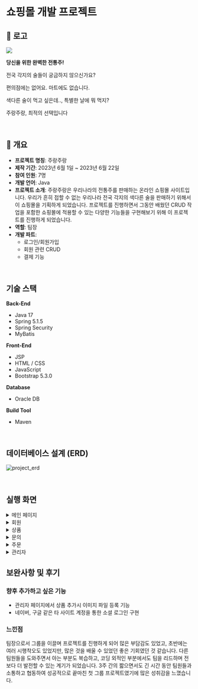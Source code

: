 # 쇼핑몰 개발 프로젝트

## 🍻 로고

<img src="https://user-images.githubusercontent.com/126144148/254469373-67430ae5-2fc7-4eca-949f-b63a809fca00.png">

**당신을 위한 완벽한 전통주!**


전국 각지의 술들이 궁금하지 않으신가요?

편의점에는 없어요. 마트에도 없습니다.

색다른 술이 먹고 싶은데.., 특별한 날에 뭐 먹지?

주랑주랑, 최적의 선택입니다

<br/>

## 🌈 개요

- **프로젝트 명칭**: 주랑주랑
- **제작 기간**: 2023년 6월 1일 ~ 2023년 6월 22일
- **참여 인원**: 7명
- **개발 언어**: Java
- **프로젝트 소개**: 주랑주랑은 우리나라의 전통주를 판매하는 온라인 쇼핑몰 사이트입니다. 우리가 흔히 접할 수 없는 우리나라 전국 각지의 색다른 술을 판매하기 위해서 이 쇼핑몰을 기획하게 되었습니다. 프로젝트를 진행하면서 그동안 배웠던 CRUD 작업을 포함한 쇼핑몰에 적용할 수 있는 다양한 기능들을 구현해보기 위해 이 프로젝트를 진행하게 되었습니다.
- **역할**: 팀장
- **개발 파트**:
  - 로그인/회원가입
  - 회원 관련 CRUD
  - 결제 기능


<br/>

## 기술 스택
**Back-End**
- Java 17
- Spring 5.1.5
- Spring Security
- MyBatis


**Front-End**
- JSP
- HTML / CSS
- JavaScript
- Bootstrap 5.3.0  


**Database**
- Oracle DB


**Build Tool**
- Maven

<br/>

## 데이터베이스 설계 (ERD)
![project_erd](https://github.com/WonjunS/Shopping-Mall/assets/93713151/be867310-1f1a-4f92-97e9-fc1f5bdb21f9)

<br/>

## 실행 화면 
<details><summary>메인 페이지</summary>
  
  #### 메인화면

  ![image](https://github.com/WonjunS/Shopping-Mall/assets/93713151/75fe4a00-5db4-40ec-8ecd-bd937a44ea3b)

  
  #### 상품 리스트

  ![image](https://github.com/WonjunS/Shopping-Mall/assets/93713151/83418d34-5d94-4676-9836-6023bbeaf184)


</details>  


<details><summary>회원</summary>
  
  #### 회원가입
  
  쇼핑몰의 회원가입 페이지 입니다.

  
  위 사진들은 회원가입 페이지에서의 예외 처리 및 이메일 인증 기능을 확인할 수 있습니다.
  

  #### 로그인
  
  쇼핑몰의 로그인 페이지 입니다.
  ![image](https://github.com/WonjunS/Shopping-Mall/assets/93713151/90000cd7-e04c-4261-88cd-0d7ccee4d7ad)

  
  
  #### 회원정보
  
  회원정보를 확인하는 페이지입니다. 수정하기 버튼을 클릭해서 회원정보를 수정할 수 있습니다.

  ![image](https://github.com/WonjunS/Shopping-Mall/assets/93713151/a613f95b-73c2-421e-8484-999da66b13b6)


  #### 리뷰 작성 내역

  회원은 본인이 작성한 리뷰 내역을 조회할 수 있습니다.

  ![image](https://github.com/WonjunS/Shopping-Mall/assets/93713151/f41689b5-fe6b-45ce-9824-e5e10ce8a29c)

  
</details>  


<details><summary>상품</summary>
  
  #### 상품 등록 페이지
  
  상품을 등록하는 페이지입니다. 상품의 이미지는 최대 5장까지 업로드 가능하며 상품을 등록하기 위해서는 이름, 가격, 수량, 최소 1장의 이미지등의 데이터를 입력해야합니다.
  
  
  #### 상품 수정 페이지
  
  상품을 수정하는 페이지입니다. 상품 리스트에서 상품 이름을 클릭하면 수정 페이지로 이동합니다.


  #### 상품 디테일 페이지

  ![image](https://github.com/WonjunS/Shopping-Mall/assets/93713151/1ee7ce9c-fa11-4652-b1d0-384e90cf044e)


</details>


<details><summary>문의</summary>

  #### 문의 리스트

  회원은 자신이 작성한 상품 문의 내역을 확인할 수 있습니다. 관리자가 해당 사용자가 작성한 문의에 대한 답변을 작성하면 답변여부 칸에 리뷰에 대한 답변 내용을 확인할 수 있습니다.
  
  ![image](https://github.com/WonjunS/Shopping-Mall/assets/93713151/ca2b7c80-ad62-4db8-aa29-42b9af7aae99)


  #### 문의 상세보기

  ![image](https://github.com/WonjunS/Shopping-Mall/assets/93713151/113ac05e-c2e0-4e9b-a163-5c4cb8fc37a5)

  
</details>


<details><summary>주문</summary>

  #### 장바구니
  
  현재 장바구니에 담긴 상품들을 확인 할 수 있습니다. 체크박스로 주문할 상품들을 고를수 있으며 수량도 조절할 수 있습니다. X 버튼을 누르면 상품을 제거할 수 있고, 상품을 다 고르면 우측 하단에 총 주문 금액이 표시됩니다.

  ![image](https://github.com/WonjunS/Shopping-Mall/assets/93713151/7dd2d763-a709-421f-8d22-0b1836a989f3)


  #### 주문 페이지

  ![image](https://github.com/WonjunS/Shopping-Mall/assets/93713151/5206fd43-b6dd-4979-8a47-fad6fff43689)


  
  #### 결제
  회원은 신용카드 결제 또는 카카오페이 중에 본인이 선호하는 방식으로 결제를 할 수 있습니다.

  ![image](https://github.com/WonjunS/Shopping-Mall/assets/93713151/5c9a522b-2be6-4be2-8c78-a6e9a3d38411)

 
  
  #### 주문내역
  
  사용자가 본인이 주문 내역을 리스트 형태로 확인할 수 있습니다. "배송 조회" 버튼을 클릭하면 주문의 현재 배송상태를 모달 창 형태로 확인할 수 있습니다. 사용자가 상품을 수령한 후 "구매 확정" 버튼을 클릭하면 주문이 완료되며 주문을 취소할 수 없게 됩니다. 구매 확정할 경우, 사용자는 본인이 주문한 상품에 대한 리뷰를 작성할 수 있습니다.

  ![image](https://github.com/WonjunS/Shopping-Mall/assets/93713151/5ab6479d-7c47-46e6-ad17-698cef367e78)
  
  
</details>


<details><summary>관리자</summary>

  #### 관리자 메인 페이지
  
  현재 장바구니에 담긴 상품들을 확인 할 수 있습니다. 체크박스로 주문할 상품들을 고를수 있으며 수량도 조절할 수 있습니다. X 버튼을 누르면 상품을 제거할 수 있고, 상품을 다 고르면 우측 하단에 총 주문 금액이 표시됩니다.
  
  
</details>


## 보완사항 및 후기
### 향후 추가하고 싶은 기능
- 관리자 페이지에서 상품 추가시 이미지 파일 등록 기능
- 네이버, 구글 같은 타 사이트 계정을 통한 소셜 로그인 구현 


### 느낀점
팀장으로서 그룹을 이끌며 프로젝트를 진행하게 되어 많은 부담감도 있었고, 초반에는 여러 시행착오도 있었지만, 많은 것을 배울 수 있었던 좋은 기회였던 것 같습니다. 다른 팀원들을 도와주면서 아는 부분도 복습하고, 코딩 외적인 부분에서도 팀을 리드하며 전보다 더 발전할 수 있는 계기가 되었습니다. 3주 간의 짧으면서도 긴 시간 동안 팀원들과 소통하고 협동하여 성공적으로 끝마친 첫 그룹 프로젝트였기에 많은 성취감을 느꼈습니다.
